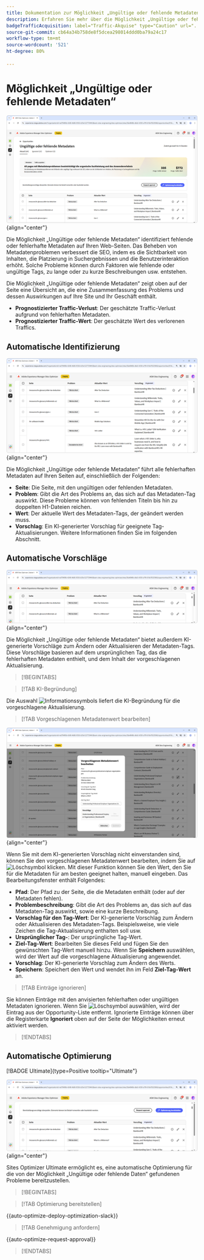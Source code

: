 ```yaml
---
title: Dokumentation zur Möglichkeit „Ungültige oder fehlende Metadaten“
description: Erfahren Sie mehr über die Möglichkeit „Ungültige oder fehlende Metadaten“ und darüber, wie Sie sie zur Verbesserung der Traffic-Akquise verwenden können.
badgeTrafficAcquisition: label="Traffic-Akquise" type="Caution" url="../../opportunity-types/traffic-acquisition.md" tooltip="Traffic-Akquise"
source-git-commit: cb64a34b758de8f5dcea298014ddd0ba79a24c17
workflow-type: tm+mt
source-wordcount: '521'
ht-degree: 80%

---
```



# Möglichkeit „Ungültige oder fehlende Metadaten“

![Möglichkeit „Ungültige oder fehlende Metadaten“](./assets/missing-or-invalid-metadata/hero.png){align="center"}

Die Möglichkeit „Ungültige oder fehlende Metadaten“ identifiziert fehlende oder fehlerhafte Metadaten auf Ihren Web-Seiten. Das Beheben von Metadatenproblemen verbessert die SEO, indem es die Sichtbarkeit von Inhalten, die Platzierung in Suchergebnissen und die Benutzerinteraktion erhöht. Solche Probleme können durch Faktoren wie fehlende oder ungültige Tags, zu lange oder zu kurze Beschreibungen usw. entstehen.

Die Möglichkeit „Ungültige oder fehlende Metadaten“ zeigt oben auf der Seite eine Übersicht an, die eine Zusammenfassung des Problems und dessen Auswirkungen auf Ihre Site und Ihr Geschäft enthält.

* **Prognostizierter Traffic-Verlust**: Der geschätzte Traffic-Verlust aufgrund von fehlerhaften Metadaten.
* **Prognostizierter Traffic-Wert**: Der geschätzte Wert des verlorenen Traffics.

## Automatische Identifizierung

![Automatisches Identifizieren von ungültigen oder fehlenden Metadaten](./assets/missing-or-invalid-metadata/auto-identify.png){align="center"}

Die Möglichkeit „Ungültige oder fehlende Metadaten“ führt alle fehlerhaften Metadaten auf Ihren Seiten auf, einschließlich der Folgenden: 

* **Seite**: Die Seite, mit den ungültigen oder fehlenden Metadaten.
* **Problem**: Gibt die Art des Problems an, das sich auf das Metadaten-Tag auswirkt. Diese Probleme können von fehlenden Titeln bis hin zu doppelten H1-Dateien reichen.
* **Wert**: Der aktuelle Wert des Metadaten-Tags, der geändert werden muss.
* **Vorschlag**: Ein KI-generierter Vorschlag für geeignete Tag-Aktualisierungen. Weitere Informationen finden Sie im folgenden Abschnitt.

## Automatische Vorschläge

![Automatische Vorschläge für ungültige oder fehlende Metadaten](./assets/missing-or-invalid-metadata/auto-suggest.png){align="center"}

Die Möglichkeit „Ungültige oder fehlende Metadaten“ bietet außerdem KI-generierte Vorschläge zum Ändern oder Aktualisieren der Metadaten-Tags. Diese Vorschläge basieren auf dem ursprünglichen Tag, das die fehlerhaften Metadaten enthielt, und dem Inhalt der vorgeschlagenen Aktualisierung.

>[!BEGINTABS]

>[!TAB KI-Begründung]

Die Auswahl ![Informationssymbols](https://spectrum.adobe.com/static/icons/workflow_18/Smock_InfoOutline_18_N.svg) liefert die KI-Begründung für die vorgeschlagene Aktualisierung.

>[!TAB  Vorgeschlagenen Metadatenwert bearbeiten]

![Bearbeiten von vorgeschlagenen ungültigen oder fehlenden Metadaten](./assets/missing-or-invalid-metadata/edit-suggested-metadata-value.png){align="center"}

Wenn Sie mit dem KI-generierten Vorschlag nicht einverstanden sind, können Sie den vorgeschlagenen Metadatenwert bearbeiten, indem Sie auf ![Löschsymbol](https://spectrum.adobe.com/static/icons/ui_18/CrossSize500.svg) klicken. Mit dieser Funktion können Sie den Wert, den Sie für die Metadaten für am besten geeignet halten, manuell eingeben. Das Bearbeitungsfenster enthält Folgendes:

* **Pfad**: Der Pfad zu der Seite, die die Metadaten enthält (oder auf der Metadaten fehlen).
* **Problembeschreibung**: Gibt die Art des Problems an, das sich auf das Metadaten-Tag auswirkt, sowie eine kurze Beschreibung.
* **Vorschlag für den Tag-Wert**: Der KI-generierte Vorschlag zum Ändern oder Aktualisieren des Metadaten-Tags. Beispielsweise, wie viele Zeichen die Tag-Aktualisierung enthalten soll usw.
* **Ursprünglicher Tag-**: Der ursprüngliche Tag-Wert.
* **Ziel-Tag-Wert**: Bearbeiten Sie dieses Feld und fügen Sie den gewünschten Tag-Wert manuell hinzu. Wenn Sie **Speichern** auswählen, wird der Wert auf die vorgeschlagene Aktualisierung angewendet.
* **Vorschlag**: Der KI-generierte Vorschlag zum Ändern des Werts.
* **Speichern**: Speichert den Wert und wendet ihn im Feld **Ziel-Tag-Wert** an.

>[!TAB Einträge ignorieren]

Sie können Einträge mit den anvisierten fehlerhaften oder ungültigen Metadaten ignorieren. Wenn Sie ![Löschsymbol](https://spectrum.adobe.com/static/icons/ui_18/CrossSize500.svg) auswählen, wird der Eintrag aus der Opportunity-Liste entfernt. Ignorierte Einträge können über die Registerkarte **Ignoriert** oben auf der Seite der Möglichkeiten erneut aktiviert werden.

>[!ENDTABS]

## Automatische Optimierung

[!BADGE Ultimate]{type=Positive tooltip="Ultimate"}

![Automatisches Optimieren von vorgeschlagenen ungültigen oder fehlenden Metadaten](./assets/missing-or-invalid-metadata/auto-optimize.png){align="center"}

Sites Optimizer Ultimate ermöglicht es, eine automatische Optimierung für die von der Möglichkeit „Ungültige oder fehlende Daten“ gefundenen Probleme bereitzustellen.<!--- TBD-need more in-depth and opportunity specific information here. What does the auto-optimization do?-->

>[!BEGINTABS]

>[!TAB Optimierung bereitstellen]

{{auto-optimize-deploy-optimization-slack}}

>[!TAB Genehmigung anfordern]

{{auto-optimize-request-approval}}

>[!ENDTABS]
